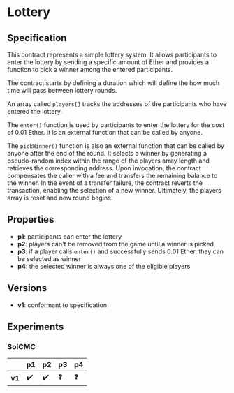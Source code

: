 # Lottery

## Specification

This contract represents a simple lottery system. It allows participants to
enter the lottery by sending a specific amount of Ether and provides a function
to pick a winner among the entered participants.

The contract starts by defining a duration which will define the how much time
will pass between lottery rounds. 

An array called `players[]` tracks the addresses of the participants who have
entered the lottery.

The `enter()` function is used by participants to enter the lottery for the cost
of 0.01 Ether. It is an external function that can be called by anyone.

The `pickWinner()` function is also an external function that can be called by
anyone after the end of the round. It selects a winner by generating a
pseudo-random index within the range of the players array length and retrieves
the corresponding address. Upon invocation, the contract compensates the caller
with a fee and transfers the remaining balance to the winner. In the event of a
transfer failure, the contract reverts the transaction, enabling the selection
of a new winner. Ultimately, the players array is reset and new round begins.

## Properties

- **p1**: participants can enter the lottery
- **p2**: players can't be removed from the game until a winner is picked
- **p3**: if a player calls `enter()` and successfully sends 0.01 Ether, they
  can be selected as winner
- **p4**: the selected winner is always one of the eligible players

## Versions

- **v1**: conformant to specification

## Experiments

### SolCMC

|        | p1                 | p2                 | p3         | p4         |
| ------ | ------------------ | ------------------ | ---------- | ---------  |
| **v1** | :heavy_check_mark: | :heavy_check_mark: | :question: | :question: | 
